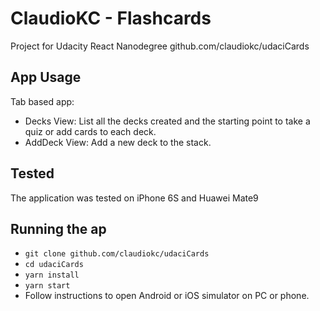 # ClaudioKC - Flashcards
Project for Udacity React Nanodegree
github.com/claudiokc/udaciCards


## App Usage

Tab based app:
* Decks View: List all the decks created and the starting point to take a quiz or add cards to each deck.
* AddDeck View: Add a new deck to the stack.

## Tested

The application was tested on iPhone 6S and Huawei Mate9

## Running the ap

* `git clone github.com/claudiokc/udaciCards`
* `cd udaciCards`
* `yarn install`
* `yarn start`
* Follow instructions to open Android or iOS simulator on PC or phone.